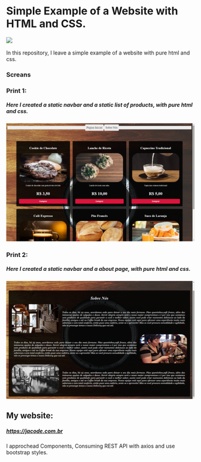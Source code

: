 # Simple Example of a Website with HTML and CSS.


![](https://lh3.googleusercontent.com/a-/AAuE7mBJIVJE8a3rkWTnNtJwgXnhE9SvyyFvAaD578QrRQ=s120-p-rw-no)


In this repository, I leave a simple example of a website with pure html and css.


### Screans

### Print 1:
##### Here I created a static navbar and a static list of products, with pure html and css.

![](https://raw.githubusercontent.com/danieldeandradelopes/coursehtmlcss/master/prints/1.png)


### Print 2:
##### Here I created a static navbar and a about page, with pure html and css.

![](https://raw.githubusercontent.com/danieldeandradelopes/coursehtmlcss/master/prints/2.png)





## My website:
##### https://jacode.com.br

I approchead Components, Consuming REST API with axios and use bootstrap styles.
